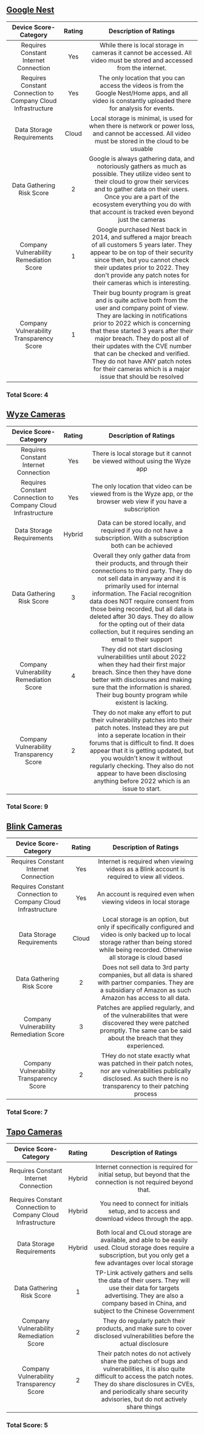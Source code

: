 ## [Google Nest](Cameras\Nest-Analysis.md)
| Device Score-Category |  Rating | Description of Ratings | 
| :---: | :---: | :---: | 
| Requires Constant Internet Connection | Yes | While there is local storage in cameras it cannot be accessed.  All video must be stored and accessed from the internet. |
| Requires Constant Connection to Company Cloud Infrastructure | Yes | The only location that you can access the videos is from the Google Nest/Home apps, and all video is constantly uploaded there for analysis for events. |
| Data Storage Requirements | Cloud | Local storage is minimal, is used for when there is network or power loss, and cannot be accessed.  All video must be stored in the cloud to be usuable |
| Data Gathering Risk Score | 2 | Google is always gathering data, and notoriously gathers as much as possible.  They utilize video sent to their cloud to grow their services and to gather data on their users.  Once you are a part of the ecosystem everything you do with that account is tracked even beyond just the cameras |
| Company Vulnerability Remediation Score | 1 | Google purchased Nest back in 2014, and suffered a major breach of all customers 5 years later.  They appear to be on top of their security since then, but you cannot check their updates prior to 2022.  They don't provide any patch notes for their cameras which is interesting. |
| Company Vulnerability Transparency Score | 1 | Their bug bounty program is great and is quite active both from the user and company point of view.  They are lacking in notifications prior to 2022 which is concerning that these started 3 years after their major breach.  They do post all of their updates with the CVE number that can be checked and verified.  They do not have ANY patch notes for their cameras which is a major issue that should be resolved | 

### Total Score: 4

## [Wyze Cameras](Cameras\Wyze-Analysis.md)
| Device Score-Category |  Rating | Description of Ratings | 
| :---: | :---: | :---: | 
| Requires Constant Internet Connection | Yes | There is local storage but it cannot be viewed without using the Wyze app |
| Requires Constant Connection to Company Cloud Infrastructure | Yes | The only location that video can be viewed from is the Wyze app, or the browser web view if you have a subscription |
| Data Storage Requirements | Hybrid | Data can be stored locally, and required if you do not have a subscription.  With a subscription both can be achieved |
| Data Gathering Risk Score | 3 | Overall they only gather data from their products, and through their connections to third party.  They do not sell data in anyway and it is primarily used for internal information.  The Facial recognition data does NOT require consent from those being recorded, but all data is deleted after 30 days.  They do allow for the opting out of their data collection, but it requires sending an email to their support |
| Company Vulnerability Remediation Score | 4 | They did not start disclosing vulnerabilities until about 2022 when they had their first major breach.  Since then they have done better with disclosures and making sure that the information is shared.  Their bug bounty program while existent is lacking. |
| Company Vulnerability Transparency Score | 2 | They do not make any effort to put their vulnerability patches into their patch notes.  Instead they are put into a seperate location in their forums that is difficult to find.  It does appear that it is getting updated, but you wouldn't know it without regularly checking.  They also do not appear to have been disclosing anything before 2022 which is an issue to start. | 

### Total Score: 9

## [Blink Cameras](Cameras\Blink-Analysis.md)
| Device Score-Category |  Rating | Description of Ratings | 
| :---: | :---: | :---: | 
| Requires Constant Internet Connection | Yes | Internet is required when viewing videos as a Blink account is required to view all videos. |
| Requires Constant Connection to Company Cloud Infrastructure | Yes | An account is required even when viewing videos in local storage |
| Data Storage Requirements | Cloud | Local storage is an option, but only if specifically configured and video is only backed up to local storage rather than being stored while being recorded.  Otherwise all storage is cloud based |
| Data Gathering Risk Score | 2 | Does not sell data to 3rd party companies, but all data is shared with partner companies.  They are a subsidiary of Amazon as such Amazon has access to all data. |
| Company Vulnerability Remediation Score | 3 | Patches are applied regularly, and of the vulnerabilites that were discovered they were patched promptly.  The same can be said about the breach that they experienced. |
| Company Vulnerability Transparency Score | 2 | THey do not state exactly what was patched in their patch notes, nor are vulnerabilities publically disclosed.  As such there is no transparency to their patching process | 

### Total Score: 7

## [Tapo Cameras](Cameras\TP-Link-Analysis.md)
| Device Score-Category |  Rating | Description of Ratings | 
| :---: | :---: | :---: | 
| Requires Constant Internet Connection | Hybrid  | Internet connection is required for initial setup, but beyond that the connection is not required beyond that. |
| Requires Constant Connection to Company Cloud Infrastructure | Hybrid | You need to connect for initials setup, and to access and download videos through the app. |
| Data Storage Requirements | Hybrid | Both local and CLoud storage are available, and able to be easily used.  Cloud storage does require a subscription, but you only get a few advantages over local storage |
| Data Gathering Risk Score | 1 | TP-Link actively gathers and sells the data of their users.  They will use their data for targets advertising.  They are also a company based in China, and subject to the Chinese Government |
| Company Vulnerability Remediation Score | 2 | They do regularly patch their products, and make sure to cover disclosed vulnerabilities before the actual disclosure |
| Company Vulnerability Transparency Score | 2 | Their patch notes do not actively share the patches of bugs and vulnerabilities, it is also quite difficult to access the patch notes.  They do share disclosures in CVEs, and periodically share security advisories, but do not actively share things | 

### Total Score: 5